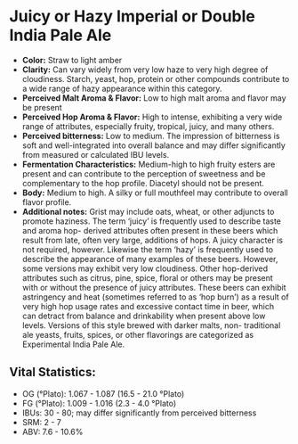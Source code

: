 # Juicy or Hazy Imperial or Double India Pale Ale

- **Color:** Straw to light amber
- **Clarity:** Can vary widely from very low haze to very high degree of cloudiness. Starch, yeast, hop, protein or other compounds contribute to a wide range of hazy appearance within this category.
- **Perceived Malt Aroma & Flavor:** Low to high malt aroma and flavor may be present
- **Perceived Hop Aroma & Flavor:** High to intense, exhibiting a very wide range of attributes, especially fruity, tropical, juicy, and many others.
- **Perceived bitterness:** Low to medium. The impression of bitterness is soft and well-integrated into overall balance and may differ significantly from measured or calculated IBU levels.
- **Fermentation Characteristics:** Medium-high to high fruity esters are present and can contribute to the perception of sweetness and be complementary to the hop profile. Diacetyl should not be present.
- **Body:** Medium to high. A silky or full mouthfeel may contribute to overall flavor profile.
- **Additional notes:** Grist may include oats, wheat, or other adjuncts to promote haziness. The term ‘juicy’ is frequently used to describe taste and aroma hop- derived attributes often present in these beers which result from late, often very large, additions of hops. A juicy character is not required, however. Likewise the term ‘hazy’ is frequently used to describe the appearance of many examples of these beers. However, some versions may exhibit very low cloudiness. Other hop-derived attributes such as citrus, pine, spice, floral or others may be present with or without the presence of juicy attributes. These beers can exhibit astringency and heat (sometimes referred to as ‘hop burn’) as a result of very high hop usage rates and excessive contact time in beer, which can detract from balance and drinkability when present above low levels. Versions of this style brewed with darker malts, non- traditional ale yeasts, fruits, spices, or other flavorings are categorized as Experimental India Pale Ale.

## Vital Statistics:

- OG (°Plato): 1.067 - 1.087 (16.5 - 21.0 °Plato)
- FG (°Plato): 1.009 - 1.016 (2.3 - 4.0 °Plato)
- IBUs: 30 - 80; may differ significantly from perceived bitterness
- SRM: 2 - 7
- ABV: 7.6 - 10.6% 
